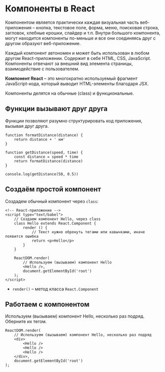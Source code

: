 # Компоненты в React

Компонентом является практически каждая визуальная часть веб-приложения &ndash; кнопка, текстовое поле, форма, меню, поисковая строка, загловок, хлебные крошки, слайдер и т.п. Внутри большого компонента, могут находится компоненты по-меньше и все они соединяясь друг  с другом образуют веб-приложение.

Каждый компонент автономен и может быть использован в любом другом React-приложении. Содержит в себе HTML, CSS, JavaScript. Компоненты отвечают за внешний вид элемента страницы, взаимодействие с пользователем.

**Компонент React** &ndash; это многократно используемый фрагмент JavaScript-кода, который выводит HTML-элементы благодаря JSX.

Компоненты делятся на обычные (class) и функциональные.

## Функции вызывают друг друга
Функции позволяют разумно структурировать код приложения, вызывая друг друга.

    function formatDistance(distance) {
        return distance + ' км'
    }
    
    function getDistance(speed, time) {
        const distance = speed * time
        return formatDistance(distance)
    }
    
    console.log(getDistance(50, 0.5))

## Создаём простой компонент
Создадем обычный компонент через `class`:

    <!-- React-приложение -->
    <script type="text/babel">
        // Создаем компонент Hello, через class
        class Hello extends React.Component {
            render () {
                // Текст нужно обренуть тегами или кавычками, иначе появится ошибка
                return <p>Hello</p>
            }
        }

        ReactDOM.render(
            // Используем (вызываем) компонент Hello
            <Hello />,
            document.getElementById('root')
        );
    </script>

* `render()` &ndash; метод класса `React.Component`

## Работаем с компонентом
Используем (вызываем) компонент Hello, несколько раз подряд. Оберните их тегом.

    ReactDOM.render(
        // Используем (вызываем) компонент Hello, несколько раз подряд
        <div>
            <Hello />
            <Hello />
            <Hello />
        </div>,
        document.getElementById('root')
    );
